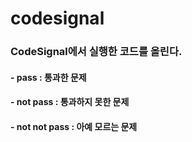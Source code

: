 # codesignal


### CodeSignal에서 실행한 코드를 올린다.

#### - pass : 통과한 문제
#### - not pass : 통과하지 못한 문제
#### - not not pass : 아예 모르는 문제
